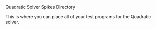 Quadratic Solver Spikes Directory

This is where you can place all of your test programs for the Quadratic solver.
